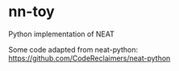 # nn-toy
Python implementation of NEAT

Some code adapted from neat-python: https://github.com/CodeReclaimers/neat-python
